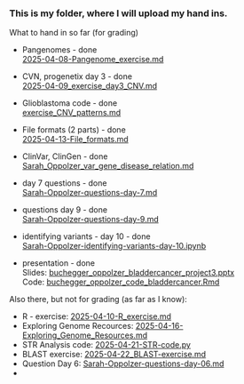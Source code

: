 ### This is my folder, where I will upload my hand ins.

What to hand in so far (for grading)

- Pangenomes - done \
  [2025-04-08-Pangenome_exercise.md](https://github.com/compbiozurich/UZH-BIO392-FS25/blob/master/course-results/Sarah-Oppolzer/2025-04-08-Pangenome_exercise.md)
  
- CVN, progenetix day 3 - done \
  [2025-04-09_exercise_day3_CNV.md](https://github.com/compbiozurich/UZH-BIO392-FS25/blob/master/course-results/Sarah-Oppolzer/2025-04-09_exercise_day3_CNV.md)
  
- Glioblastoma code - done\
 [exercise_CNV_patterns.md](https://github.com/compbiozurich/UZH-BIO392-FS25/blob/master/course-results/Sarah-Oppolzer/2024-04-14-exercise_CNV_patterns.md)
  
- File formats (2 parts) - done \
  [2025-04-13-File_formats.md](https://github.com/compbiozurich/UZH-BIO392-FS25/blob/master/course-results/Sarah-Oppolzer/2025-04-13-File_formats.md)
  
- ClinVar, ClinGen - done \
  [Sarah_Oppolzer_var_gene_disease_relation.md](https://github.com/compbiozurich/UZH-BIO392-FS25/blob/master/course-results/Sarah-Oppolzer/Sarah_Oppolzer_var_gene_disease_relation.md)
- day 7 questions - done\
  [Sarah-Oppolzer-questions-day-7.md](https://github.com/compbiozurich/UZH-BIO392-FS25/blob/master/course-results/Sarah-Oppolzer/Sarah-Oppolzer-questions-day-7.md)
  
- questions day 9 - done \
  [Sarah-Oppolzer-questions-day-9.md](https://github.com/compbiozurich/UZH-BIO392-FS25/blob/master/course-results/Sarah-Oppolzer/Sarah-Oppolzer-questions-day-9.md)
  
- identifying variants - day 10 - done \
   [Sarah-Oppolzer-identifying-variants-day-10.ipynb](https://github.com/compbiozurich/UZH-BIO392-FS25/blob/master/course-results/Sarah-Oppolzer/Sarah-Oppolzer-identifying-variants-day-10.ipynb)
  
- presentation - done \
  Slides: [buchegger_oppolzer_bladdercancer_project3.pptx](https://github.com/compbiozurich/UZH-BIO392-FS25/blob/master/course-results/Sarah-Oppolzer/buchegger_oppolzer_bladdercancer_project3.pptx) \
  Code: [buchegger_oppolzer_code_bladdercancer.Rmd](https://github.com/compbiozurich/UZH-BIO392-FS25/blob/master/course-results/Sarah-Oppolzer/buchegger_oppolzer_code_bladdercancer.Rmd)

Also there, but not for grading (as far as I know): 

- R - exercise: [2025-04-10-R_exercise.md](https://github.com/compbiozurich/UZH-BIO392-FS25/blob/master/course-results/Sarah-Oppolzer/2025-04-10-R_exercise.md)
- Exploring Genome Recources: [2025-04-16-Exploring_Genome_Resources.md](https://github.com/compbiozurich/UZH-BIO392-FS25/blob/master/course-results/Sarah-Oppolzer/2025-04-16-Exploring_Genome_Resources.md)
- STR Analysis code: [2025-04-21-STR-code.py](https://github.com/compbiozurich/UZH-BIO392-FS25/blob/master/course-results/Sarah-Oppolzer/2025-04-21-STR-code.py)
- BLAST exercise: [2025-04-22_BLAST-exercise.md](https://github.com/compbiozurich/UZH-BIO392-FS25/blob/master/course-results/Sarah-Oppolzer/2025-04-22_BLAST-exercise.md#use-blast-in-ncbi-to-search-the-unknown-nucleotide-sequence)
- Question Day 6: [Sarah-Oppolzer-questions-day-06.md](https://github.com/compbiozurich/UZH-BIO392-FS25/blob/master/course-results/Sarah-Oppolzer/Sarah-Oppolzer-questions-day-06.md)
- 
